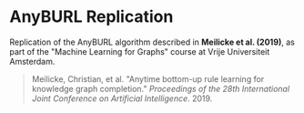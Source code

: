 # AnyBURL Replication

Replication of the AnyBURL algorithm described in **Meilicke et al. (2019)**, as part of the "Machine Learning for Graphs" course at Vrije Universiteit Amsterdam.

> Meilicke, Christian, et al. "Anytime bottom-up rule learning for knowledge graph completion." *Proceedings of the 28th International Joint Conference on Artificial Intelligence*. 2019.

